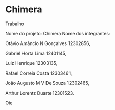 # Chimera
Trabalho 

Nome do projeto: Chimera
Nome dos integrantes: 

Otávio Amâncio N Gonçalves 12302856, 

Gabriel Horta Lima 12401145, 

Luiz Henrique 12303135, 

Rafael Correia Costa 12303461, 

João Augusto M V De Souza 12302465,

Arthur Lorentz Duarte 12301523.

Oie